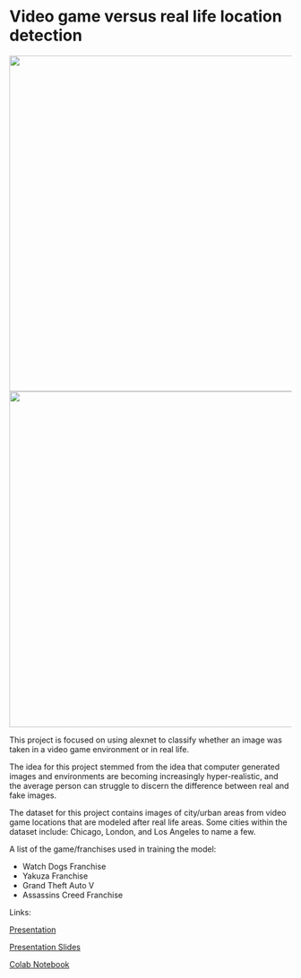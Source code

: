 <h1> Video game versus real life location detection </h1>

  <p float="left">
    <img src="https://i.imgur.com/SQwfUOd.jpeg" width = 600>
    <img src="https://cdna.artstation.com/p/assets/images/images/058/433/242/large/reverse-pixel-yakuza-kiwami-2-screenshot-2022-08-12-14-56-15-03.jpg" width = 600>
  </p>

<p>
  This project is focused on using alexnet to classify whether an image was taken in a video game environment or in real life.
</p>

<p>
  The idea for this project stemmed from the idea that computer generated images and environments are becoming increasingly hyper-realistic, and the average person can struggle to discern the difference between real and fake images.
</p>

<p>
  The dataset for this project contains images of city/urban areas from video game locations that are modeled after real life areas. Some cities within the dataset include: Chicago, London, and Los Angeles to name a few.
</p>

<p>
  A list of the game/franchises used in training the model:
</p>
<ul>
  <li> Watch Dogs Franchise </li>
  <li> Yakuza Franchise </li>
  <li> Grand Theft Auto V </li>
  <li> Assassins Creed Franchise </li>
</ul>

<p> Links:</p>

<a href="https://www.youtube.com/watch?v=_gUg4-xcN_U"> Presentation </a>

<a href="https://docs.google.com/presentation/d/11uwLibvIyOP3Jja89rselCYy51umL3-doOeo_R67mz8/edit?usp=sharing"> Presentation Slides </a>

<a href="https://colab.research.google.com/drive/1VHtNswxvq3jf0eEuMmUegs_i1EyA97-5?usp=sharing"> Colab Notebook </a>
